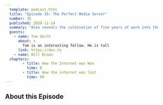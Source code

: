 ```yaml
---
  template: podcast.html
  title: "Episode 35: The Perfect Media Server"
  number: 35
  published: 2020-11-14
  summary: "Alex reveals the culmination of five years of work into the Perfect Media Server. And we respond to a ton of feedback."
  guests:
    - name: Tom Smith
      about: >
        Tom is an interesting fellow. He is tall
      link: https://dev.to
    - name: Bill Brown
  chapters:
        - title: How the Internet was Won
          time: 0
        - title: How the internet was lost
          time: 60
---
```

## About this Episode
